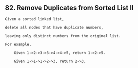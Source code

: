 ## 82\. Remove Duplicates from Sorted List II ##

    Given a sorted linked list, 
    
    delete all nodes that have duplicate numbers, 
    
    leaving only distinct numbers from the original list.
    
    For example,
    
        Given 1->2->3->3->4->4->5, return 1->2->5.
        
        Given 1->1->1->2->3, return 2->3.
